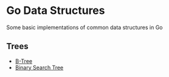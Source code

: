 # Go Data Structures

Some basic implementations of common data structures in Go

## Trees

- [B-Tree](trees/btree.go)
- [Binary Search Tree](trees/bst.go)
